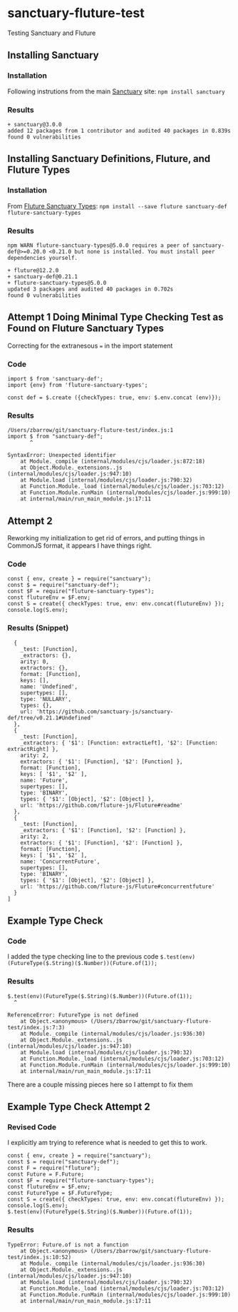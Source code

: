 # sanctuary-fluture-test

Testing Sanctuary and Fluture

## Installing Sanctuary

### Installation

Following instrutions from the main [Sanctuary](https://sanctuary.js.org/#section:installation) site:
`npm install sanctuary`

### Results

```
+ sanctuary@3.0.0
added 12 packages from 1 contributor and audited 40 packages in 0.839s
found 0 vulnerabilities
```

## Installing Sanctuary Definitions, Fluture, and Fluture Types

### Installation

From [Fluture Sanctuary Types](https://github.com/fluture-js/fluture-sanctuary-types):
`npm install --save fluture sanctuary-def fluture-sanctuary-types`

### Results

```
npm WARN fluture-sanctuary-types@5.0.0 requires a peer of sanctuary-def@>=0.20.0 <0.21.0 but none is installed. You must install peer dependencies yourself.

+ fluture@12.2.0
+ sanctuary-def@0.21.1
+ fluture-sanctuary-types@5.0.0
updated 3 packages and audited 40 packages in 0.702s
found 0 vulnerabilities
```

## Attempt 1 Doing Minimal Type Checking Test as Found on Fluture Sanctuary Types

Correcting for the extranesous `=` in the import statement

### Code

```
import $ from 'sanctuary-def';
import {env} from 'fluture-sanctuary-types';

const def = $.create ({checkTypes: true, env: $.env.concat (env)});
```

### Results

```
/Users/zbarrow/git/sanctuary-fluture-test/index.js:1
import $ from "sanctuary-def";
       ^

SyntaxError: Unexpected identifier
    at Module._compile (internal/modules/cjs/loader.js:872:18)
    at Object.Module._extensions..js (internal/modules/cjs/loader.js:947:10)
    at Module.load (internal/modules/cjs/loader.js:790:32)
    at Function.Module._load (internal/modules/cjs/loader.js:703:12)
    at Function.Module.runMain (internal/modules/cjs/loader.js:999:10)
    at internal/main/run_main_module.js:17:11
```

## Attempt 2

Reworking my initialization to get rid of errors, and putting things in CommonJS format, it appears I have things right.

### Code

```
const { env, create } = require("sanctuary");
const $ = require("sanctuary-def");
const $F = require("fluture-sanctuary-types");
const flutureEnv = $F.env;
const S = create({ checkTypes: true, env: env.concat(flutureEnv) });
console.log(S.env);
```

### Results (Snippet)

```
  {
    _test: [Function],
    _extractors: {},
    arity: 0,
    extractors: {},
    format: [Function],
    keys: [],
    name: 'Undefined',
    supertypes: [],
    type: 'NULLARY',
    types: {},
    url: 'https://github.com/sanctuary-js/sanctuary-def/tree/v0.21.1#Undefined'
  },
  {
    _test: [Function],
    _extractors: { '$1': [Function: extractLeft], '$2': [Function: extractRight] },
    arity: 2,
    extractors: { '$1': [Function], '$2': [Function] },
    format: [Function],
    keys: [ '$1', '$2' ],
    name: 'Future',
    supertypes: [],
    type: 'BINARY',
    types: { '$1': [Object], '$2': [Object] },
    url: 'https://github.com/fluture-js/Fluture#readme'
  },
  {
    _test: [Function],
    _extractors: { '$1': [Function], '$2': [Function] },
    arity: 2,
    extractors: { '$1': [Function], '$2': [Function] },
    format: [Function],
    keys: [ '$1', '$2' ],
    name: 'ConcurrentFuture',
    supertypes: [],
    type: 'BINARY',
    types: { '$1': [Object], '$2': [Object] },
    url: 'https://github.com/fluture-js/Fluture#concurrentfuture'
  }
]
```

## Example Type Check

### Code

I added the type checking line to the previous code
`$.test(env)(FutureType($.String)($.Number))(Future.of(1));`

### Results

```
$.test(env)(FutureType($.String)($.Number))(Future.of(1));
  ^

ReferenceError: FutureType is not defined
    at Object.<anonymous> (/Users/zbarrow/git/sanctuary-fluture-test/index.js:7:3)
    at Module._compile (internal/modules/cjs/loader.js:936:30)
    at Object.Module._extensions..js (internal/modules/cjs/loader.js:947:10)
    at Module.load (internal/modules/cjs/loader.js:790:32)
    at Function.Module._load (internal/modules/cjs/loader.js:703:12)
    at Function.Module.runMain (internal/modules/cjs/loader.js:999:10)
    at internal/main/run_main_module.js:17:11
```

There are a couple missing pieces here so I attempt to fix them

## Example Type Check Attempt 2

### Revised Code

I explicitly am trying to reference what is needed to get this to work.

```
const { env, create } = require("sanctuary");
const $ = require("sanctuary-def");
const F = require("fluture");
const Future = F.Future;
const $F = require("fluture-sanctuary-types");
const flutureEnv = $F.env;
const FutureType = $F.FutureType;
const S = create({ checkTypes: true, env: env.concat(flutureEnv) });
console.log(S.env);
$.test(env)(FutureType($.String)($.Number))(Future.of(1));
```

### Results

```
TypeError: Future.of is not a function
    at Object.<anonymous> (/Users/zbarrow/git/sanctuary-fluture-test/index.js:10:52)
    at Module._compile (internal/modules/cjs/loader.js:936:30)
    at Object.Module._extensions..js (internal/modules/cjs/loader.js:947:10)
    at Module.load (internal/modules/cjs/loader.js:790:32)
    at Function.Module._load (internal/modules/cjs/loader.js:703:12)
    at Function.Module.runMain (internal/modules/cjs/loader.js:999:10)
    at internal/main/run_main_module.js:17:11
```
